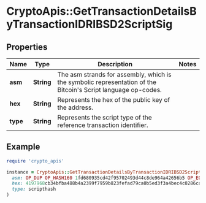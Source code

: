 # CryptoApis::GetTransactionDetailsByTransactionIDRIBSD2ScriptSig

## Properties

| Name | Type | Description | Notes |
| ---- | ---- | ----------- | ----- |
| **asm** | **String** | The asm strands for assembly, which is the symbolic representation of the Bitcoin&#39;s Script language op-codes. |  |
| **hex** | **String** | Represents the hex of the public key of the address. |  |
| **type** | **String** | Represents the script type of the reference transaction identifier. |  |

## Example

```ruby
require 'crypto_apis'

instance = CryptoApis::GetTransactionDetailsByTransactionIDRIBSD2ScriptSig.new(
  asm: OP_DUP OP_HASH160 1fd680935cd42f95702493d44c8de964a42656b5 OP_EQUALVERIFY OP_CHECKSIG,
  hex: 4197968cb34bfba488b4a2399f7959b823fefad79ca0b5ed3f3a4bec4c0286cab55b896b28bbbcd4e61cf584cecfd47063b18b481d8d680eafbf869ada1a02c52441210237a84e6d70e775f274e4cbd9f30f9f8b1a426e8b08a9f802a851ce501c930011,
  type: scripthash
)
```

